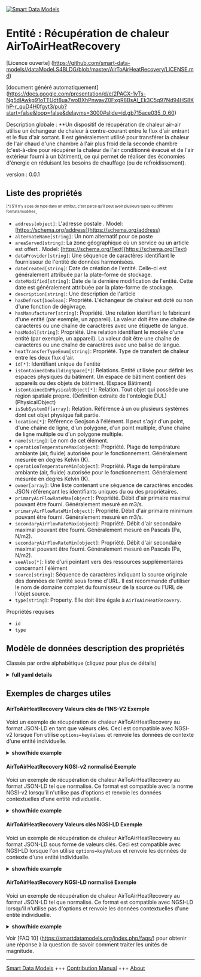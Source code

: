 <!-- 10-Header -->  
[![Smart Data Models](https://smartdatamodels.org/wp-content/uploads/2022/01/SmartDataModels_logo.png "Logo")](https://smartdatamodels.org)  
Entité : Récupération de chaleur AirToAirHeatRecovery  
=====================================================<!-- /10-Header -->  
<!-- 15-License -->  
[Licence ouverte] (https://github.com/smart-data-models//dataModel.S4BLDG/blob/master/AirToAirHeatRecovery/LICENSE.md)  
[document généré automatiquement] (https://docs.google.com/presentation/d/e/2PACX-1vTs-Ng5dIAwkg91oTTUdt8ua7woBXhPnwavZ0FxgR8BsAI_Ek3C5q97Nd94HS8KhP-r_quD4H0fgyt3/pub?start=false&loop=false&delayms=3000#slide=id.gb715ace035_0_60)  
<!-- /15-License -->  
<!-- 20-Description -->  
Description globale : **Un dispositif de récupération de chaleur air-air utilise un échangeur de chaleur à contre-courant entre le flux d'air entrant et le flux d'air sortant. Il est généralement utilisé pour transférer la chaleur de l'air chaud d'une chambre à l'air plus froid de la seconde chambre (c'est-à-dire pour récupérer la chaleur de l'air conditionné évacué et de l'air extérieur fourni à un bâtiment), ce qui permet de réaliser des économies d'énergie en réduisant les besoins de chauffage (ou de refroidissement).  
version : 0.0.1  
<!-- /20-Description -->  
<!-- 30-PropertiesList -->  

## Liste des propriétés  

<sup><sub>[*] S'il n'y a pas de type dans un attribut, c'est parce qu'il peut avoir plusieurs types ou différents formats/modèles</sub></sup>.  
- `address[object]`: L'adresse postale  . Model: [https://schema.org/address](https://schema.org/address)- `alternateName[string]`: Un nom alternatif pour ce poste  - `areaServed[string]`: La zone géographique où un service ou un article est offert  . Model: [https://schema.org/Text](https://schema.org/Text)- `dataProvider[string]`: Une séquence de caractères identifiant le fournisseur de l'entité de données harmonisées.  - `dateCreated[string]`: Date de création de l'entité. Celle-ci est généralement attribuée par la plate-forme de stockage.  - `dateModified[string]`: Date de la dernière modification de l'entité. Cette date est généralement attribuée par la plate-forme de stockage.  - `description[string]`: Une description de l'article  - `hasDefrost[boolean]`: Propriété. L'échangeur de chaleur est doté ou non d'une fonction de dégivrage.  - `hasManufacturer[string]`: Propriété. Une relation identifiant le fabricant d'une entité (par exemple, un appareil). La valeur doit être une chaîne de caractères ou une chaîne de caractères avec une étiquette de langue.  - `hasModel[string]`: Propriété. Une relation identifiant le modèle d'une entité (par exemple, un appareil). La valeur doit être une chaîne de caractères ou une chaîne de caractères avec une balise de langue.  - `heatTransferTypeEnum[string]`: Propriété. Type de transfert de chaleur entre les deux flux d'air.  - `id[*]`: Identifiant unique de l'entité  - `isContainedInBuildingSpace[*]`: Relations. Entité utilisée pour définir les espaces physiques du bâtiment. Un espace de bâtiment contient des appareils ou des objets de bâtiment. (Espace Bâtiment)  - `isContainedInPhysicalObject[*]`: Relation. Tout objet qui possède une région spatiale propre.  (Définition extraite de l'ontologie DUL) (PhysicalObject)  - `isSubSystemOf[array]`: Relation. Référence à un ou plusieurs systèmes dont cet objet physique fait partie.  - `location[*]`: Référence Geojson à l'élément. Il peut s'agir d'un point, d'une chaîne de ligne, d'un polygone, d'un point multiple, d'une chaîne de ligne multiple ou d'un polygone multiple.  - `name[string]`: Le nom de cet élément.  - `operationTemperatureMax[object]`: Propriété. Plage de température ambiante (air, fluide) autorisée pour le fonctionnement. Généralement mesurée en degrés Kelvin (K).  - `operationTemperatureMin[object]`: Propriété. Plage de température ambiante (air, fluide) autorisée pour le fonctionnement. Généralement mesurée en degrés Kelvin (K).  - `owner[array]`: Une liste contenant une séquence de caractères encodés JSON référençant les identifiants uniques du ou des propriétaires.  - `primaryAirFlowRateMax[object]`: Propriété. Débit d'air primaire maximal pouvant être fourni. Généralement mesuré en m3/s.  - `primaryAirFlowRateMin[object]`: Propriété. Débit d'air primaire minimum pouvant être fourni. Généralement mesuré en m3/s.  - `secondaryAirFlowRateMax[object]`: Propriété. Débit d'air secondaire maximal pouvant être fourni. Généralement mesuré en Pascals (Pa, N/m2).  - `secondaryAirFlowRateMin[object]`: Propriété. Débit d'air secondaire maximal pouvant être fourni. Généralement mesuré en Pascals (Pa, N/m2).  - `seeAlso[*]`: liste d'uri pointant vers des ressources supplémentaires concernant l'élément  - `source[string]`: Séquence de caractères indiquant la source originale des données de l'entité sous forme d'URL. Il est recommandé d'utiliser le nom de domaine complet du fournisseur de la source ou l'URL de l'objet source.  - `type[string]`: Property. Elle doit être égale à `AirToAirHeatRecovery`.  <!-- /30-PropertiesList -->  
<!-- 35-RequiredProperties -->  
Propriétés requises  
- `id`  - `type`  <!-- /35-RequiredProperties -->  
<!-- 40-RequiredProperties -->  
<!-- /40-RequiredProperties -->  
<!-- 50-DataModelHeader -->  
## Modèle de données description des propriétés  
Classés par ordre alphabétique (cliquez pour plus de détails)  
<!-- /50-DataModelHeader -->  
<!-- 60-ModelYaml -->  
<details><summary><strong>full yaml details</strong></summary>    
```yaml  
AirToAirHeatRecovery:    
  description: 'An air-to-air heat recovery device employs a counter-flow heat exchanger between inbound and outbound air flow. It is typically used to transfer heat from warmer air in one chamber to cooler air in the second chamber (i.e., typically used to recover heat from the conditioned air being exhausted and the outside air being supplied to a building), resulting in energy savings from reduced heating (or cooling) requirements.'    
  properties:    
    address:    
      description: The mailing address    
      properties:    
        addressCountry:    
          description: 'Property. The country. For example, Spain. Model:''https://schema.org/addressCountry'''    
          type: string    
        addressLocality:    
          description: 'Property. The locality in which the street address is, and which is in the region. Model:''https://schema.org/addressLocality'''    
          type: string    
        addressRegion:    
          description: 'Property. The region in which the locality is, and which is in the country. Model:''https://schema.org/addressRegion'''    
          type: string    
        district:    
          description: 'A district is a type of administrative division that, in some countries, is managed by the local government.'    
          type: string    
        postOfficeBoxNumber:    
          description: 'Property. The post office box number for PO box addresses. For example, 03578. Model:''https://schema.org/postOfficeBoxNumber'''    
          type: string    
        postalCode:    
          description: 'Property. The postal code. For example, 24004. Model:''https://schema.org/https://schema.org/postalCode'''    
          type: string    
        streetAddress:    
          description: 'Property. The street address. Model:''https://schema.org/streetAddress'''    
          type: string    
        streetNr:    
          description: Number identifying a specific property on a public street.    
          type: string    
      type: object    
      x-ngsi:    
        model: https://schema.org/address    
        type: Property    
    alternateName:    
      description: An alternative name for this item    
      type: string    
      x-ngsi:    
        type: Property    
    areaServed:    
      description: The geographic area where a service or offered item is provided    
      type: string    
      x-ngsi:    
        model: https://schema.org/Text    
        type: Property    
    dataProvider:    
      description: A sequence of characters identifying the provider of the harmonised data entity.    
      type: string    
      x-ngsi:    
        type: Property    
    dateCreated:    
      description: Entity creation timestamp. This will usually be allocated by the storage platform.    
      format: date-time    
      type: string    
      x-ngsi:    
        type: Property    
    dateModified:    
      description: Timestamp of the last modification of the entity. This will usually be allocated by the storage platform.    
      format: date-time    
      type: string    
      x-ngsi:    
        type: Property    
    description:    
      description: A description of this item    
      type: string    
      x-ngsi:    
        type: Property    
    hasDefrost:    
      description: Property. Whether the heat exchanger has defrost function or not.    
      type: boolean    
      x-ngsi:    
        type: Property    
    hasManufacturer:    
      description: 'Property. A relationship identifying the manufacturer of an entity (e.g., device). The value is expected to be a string or a string with language tag.'    
      type: string    
      x-ngsi:    
        type: Property    
    hasModel:    
      description: 'Property. A relationship identifying the model of an entity (e.g., device). The value is expected to be a string or a string with language tag.'    
      type: string    
      x-ngsi:    
        type: Property    
    heatTransferTypeEnum:    
      description: Property. Type of heat transfer between the two air streams.    
      type: string    
      x-ngsi:    
        type: Property    
    id:    
      anyOf: &airtoairheatrecovery_-_properties_-_iscontainedinbuildingspace_-_anyof    
        - description: Property. Identifier format of any NGSI entity    
          maxLength: 256    
          minLength: 1    
          pattern: ^[\w\-\.\{\}\$\+\*\[\]`|~^@!,:\\]+$    
          type: string    
        - description: Property. Identifier format of any NGSI entity    
          format: uri    
          type: string    
      description: Unique identifier of the entity    
      x-ngsi:    
        type: Property    
    isContainedInBuildingSpace:    
      anyOf: *airtoairheatrecovery_-_properties_-_iscontainedinbuildingspace_-_anyof    
      description: Relationship. An entity used to define the physical spaces of the building. A building space contains devices or building objects. (BuildingSpace)    
      x-ngsi:    
        type: Property    
    isContainedInPhysicalObject:    
      anyOf: *airtoairheatrecovery_-_properties_-_iscontainedinbuildingspace_-_anyof    
      description: Relationship. Any Object that has a proper space region.  (Definition extracted from DUL ontology) (PhysicalObject)    
      x-ngsi:    
        type: Property    
    isSubSystemOf:    
      description: Relationship. A reference to a system(s) that this Physical Object is part of.    
      items:    
        anyOf: *airtoairheatrecovery_-_properties_-_iscontainedinbuildingspace_-_anyof    
        description: Property. Unique identifier of the entity    
      type: array    
      x-ngsi:    
        type: Relationship    
    location:    
      description: 'Geojson reference to the item. It can be Point, LineString, Polygon, MultiPoint, MultiLineString or MultiPolygon'    
      oneOf:    
        - description: GeoProperty. Geojson reference to the item. Point    
          properties:    
            bbox:    
              items:    
                type: number    
              minItems: 4    
              type: array    
            coordinates:    
              items:    
                type: number    
              minItems: 2    
              type: array    
            type:    
              enum:    
                - Point    
              type: string    
          required:    
            - type    
            - coordinates    
          title: GeoJSON Point    
          type: object    
        - description: GeoProperty. Geojson reference to the item. LineString    
          properties:    
            bbox:    
              items:    
                type: number    
              minItems: 4    
              type: array    
            coordinates:    
              items:    
                items:    
                  type: number    
                minItems: 2    
                type: array    
              minItems: 2    
              type: array    
            type:    
              enum:    
                - LineString    
              type: string    
          required:    
            - type    
            - coordinates    
          title: GeoJSON LineString    
          type: object    
        - description: GeoProperty. Geojson reference to the item. Polygon    
          properties:    
            bbox:    
              items:    
                type: number    
              minItems: 4    
              type: array    
            coordinates:    
              items:    
                items:    
                  items:    
                    type: number    
                  minItems: 2    
                  type: array    
                minItems: 4    
                type: array    
              type: array    
            type:    
              enum:    
                - Polygon    
              type: string    
          required:    
            - type    
            - coordinates    
          title: GeoJSON Polygon    
          type: object    
        - description: GeoProperty. Geojson reference to the item. MultiPoint    
          properties:    
            bbox:    
              items:    
                type: number    
              minItems: 4    
              type: array    
            coordinates:    
              items:    
                items:    
                  type: number    
                minItems: 2    
                type: array    
              type: array    
            type:    
              enum:    
                - MultiPoint    
              type: string    
          required:    
            - type    
            - coordinates    
          title: GeoJSON MultiPoint    
          type: object    
        - description: GeoProperty. Geojson reference to the item. MultiLineString    
          properties:    
            bbox:    
              items:    
                type: number    
              minItems: 4    
              type: array    
            coordinates:    
              items:    
                items:    
                  items:    
                    type: number    
                  minItems: 2    
                  type: array    
                minItems: 2    
                type: array    
              type: array    
            type:    
              enum:    
                - MultiLineString    
              type: string    
          required:    
            - type    
            - coordinates    
          title: GeoJSON MultiLineString    
          type: object    
        - description: GeoProperty. Geojson reference to the item. MultiLineString    
          properties:    
            bbox:    
              items:    
                type: number    
              minItems: 4    
              type: array    
            coordinates:    
              items:    
                items:    
                  items:    
                    items:    
                      type: number    
                    minItems: 2    
                    type: array    
                  minItems: 4    
                  type: array    
                type: array    
              type: array    
            type:    
              enum:    
                - MultiPolygon    
              type: string    
          required:    
            - type    
            - coordinates    
          title: GeoJSON MultiPolygon    
          type: object    
      x-ngsi:    
        type: GeoProperty    
    name:    
      description: The name of this item.    
      type: string    
      x-ngsi:    
        type: Property    
    operationTemperatureMax:    
      description: 'Property. Allowable operation ambient (air, fluid) temperature range. Usually measured in degrees Kelvin (K).'    
      properties: &airtoairheatrecovery_-_properties_-_operationtemperaturemin_-_properties    
        observedAt:    
          description: Property. A relationship stating the timestamp of an entity (e.g. a measurement).    
          format: date-time    
          type: string    
        unitCode:    
          description: Property. A relationship identifying the unit of measure used for a certain entity.    
          type: string    
        value:    
          description: 'Property. A relationship defining the value of a certain property, e.g., energy or power. Note that, even if numeric values are expected to enable reasoning, measurement values could use other datatypes.'    
          type: number    
      type: object    
      x-ngsi:    
        type: Property    
    operationTemperatureMin:    
      description: 'Property. Allowable operation ambient (air, fluid) temperature range. Usually measured in degrees Kelvin (K).'    
      properties: *airtoairheatrecovery_-_properties_-_operationtemperaturemin_-_properties    
      type: object    
      x-ngsi:    
        type: Property    
    owner:    
      description: A List containing a JSON encoded sequence of characters referencing the unique Ids of the owner(s)    
      items:    
        anyOf: *airtoairheatrecovery_-_properties_-_iscontainedinbuildingspace_-_anyof    
        description: Property. Unique identifier of the entity    
      type: array    
      x-ngsi:    
        type: Property    
    primaryAirFlowRateMax:    
      description: Property. Maximum primary airflow that can be delivered. Usually measured in m3/s.    
      properties: *airtoairheatrecovery_-_properties_-_operationtemperaturemin_-_properties    
      type: object    
      x-ngsi:    
        type: Property    
    primaryAirFlowRateMin:    
      description: Property. Minimum primary airflow that can be delivered. Usually measured in m3/s.    
      properties: *airtoairheatrecovery_-_properties_-_operationtemperaturemin_-_properties    
      type: object    
      x-ngsi:    
        type: Property    
    secondaryAirFlowRateMax:    
      description: 'Property. Maximum secondary airflow that can be delivered. Usually measured in Pascals (Pa, N/m2).'    
      properties: *airtoairheatrecovery_-_properties_-_operationtemperaturemin_-_properties    
      type: object    
      x-ngsi:    
        type: Property    
    secondaryAirFlowRateMin:    
      description: 'Property. Maximum secondary airflow that can be delivered. Usually measured in Pascals (Pa, N/m2).'    
      properties: *airtoairheatrecovery_-_properties_-_operationtemperaturemin_-_properties    
      type: object    
      x-ngsi:    
        type: Property    
    seeAlso:    
      description: list of uri pointing to additional resources about the item    
      oneOf:    
        - items:    
            format: uri    
            type: string    
          minItems: 1    
          type: array    
        - format: uri    
          type: string    
      x-ngsi:    
        type: Property    
    source:    
      description: 'A sequence of characters giving the original source of the entity data as a URL. Recommended to be the fully qualified domain name of the source provider, or the URL to the source object.'    
      type: string    
      x-ngsi:    
        type: Property    
    type:    
      description: Property. It must be equal to `AirToAirHeatRecovery`.    
      enum:    
        - AirToAirHeatRecovery    
      type: string    
      x-ngsi:    
        type: Property    
  required:    
    - id    
    - type    
  type: object    
  x-derived-from: "https://saref.etsi.org/saref4bldg/v1.1.2/#s4bldg:AirToAirHeatRecovery"    
  x-disclaimer: 'Redistribution and use in source and binary forms, with or without modification, are permitted  provided that the license conditions are met. Copyleft (c) 2022 Contributors to Smart Data Models Program'    
  x-license-url: https://github.com/smart-data-models/dataModel.S4BLDG/blob/master/AirToAirHeatRecovery/LICENSE.md    
  x-model-schema: https://smart-data-models.github.com/dataModel.SAREF4BLDG/AirToAirHeatRecovery/schema.json    
  x-model-tags: SAREF AirToAirHeatRecovery SMART DATA MODELS    
  x-version: 0.0.1    
```  
</details>    
<!-- /60-ModelYaml -->  
<!-- 70-MiddleNotes -->  
<!-- /70-MiddleNotes -->  
<!-- 80-Examples -->  
## Exemples de charges utiles  
#### AirToAirHeatRecovery Valeurs clés de l'INS-V2 Exemple  
Voici un exemple de récupération de chaleur AirToAirHeatRecovery au format JSON-LD en tant que valeurs clés. Ceci est compatible avec NGSI-v2 lorsque l'on utilise `options=keyValues` et renvoie les données de contexte d'une entité individuelle.  
<details><summary><strong>show/hide example</strong></summary>    
```json  
{  
  "id": "urn:ngsi-ld:AirToAirHeatRecovery:8c59d316-ed05-4b56-bec3-886379421239",  
  "type": "AirToAirHeatRecovery",  
  "hasDefrost": false,  
  "heatTransferTypeEnum": "24/7",  
  "operationTemperatureMax": {  
    "unitCode": "K",  
    "observedAt": "2023-01-26T04:36:47Z",  
    "value": 0.8198825347384565  
  },  
  "operationTemperatureMin": {  
    "unitCode": "K",  
    "observedAt": "2023-01-25T14:46:06Z",  
    "value": 0.505815040579818  
  },  
  "primaryAirFlowRateMax": {  
    "unitCode": "m3/s",  
    "observedAt": "2023-01-25T20:09:42Z",  
    "value": 0.2511282384018223  
  },  
  "primaryAirFlowRateMin": {  
    "unitCode": "m3/s",  
    "observedAt": "2023-01-25T23:44:23Z",  
    "value": 0.8540184208518826  
  },  
  "secondaryAirFlowRateMax": {  
    "unitCode": "N/m2",  
    "observedAt": "2023-01-26T11:38:58Z",  
    "value": 0.913617698002923  
  },  
  "secondaryAirFlowRateMin": {  
    "unitCode": "N/m2",  
    "observedAt": "2023-01-25T17:25:01Z",  
    "value": 0.17456040773539583  
  },  
  "isContainedInBuildingSpace": "urn:ngsi-ld:BuildingSpace:018e6821-b097-4029-9cbb-207ae7e5ddca",  
  "isContainedInPhysicalObject": "urn:ngsi-ld:PhysicalObject:ad795f1c-0754-4877-acc2-2dcc3b337edd",  
  "isSubSystemOf": [  
    "urn:ngsi-ld:System:c92bd8da-e37f-4f64-989b-6007925a053b",  
    "urn:ngsi-ld:System:5642f604-3a36-49c3-b178-3e7b99eca071",  
    "urn:ngsi-ld:System:2f04039b-ef4e-4d61-8232-e786a220b927"  
  ],  
  "hasManufacturer": "AirToAirHeatRecovery Company Inc.",  
  "hasModel": "AirToAirHeatRecovery 0.1.2",  
  "dateCreated": "2023-01-25T18:33:19Z",  
  "dateModified": "2023-01-25T17:11:08Z",  
  "source": "Import",  
  "name": "AirToAirHeatRecovery",  
  "alternateName": "AirToAirHeatRecovery type 2",  
  "description": "AirToAirHeatRecovery of limited AirToAirHeatRecovery types",  
  "dataProvider": "IFC file"  
}  
```  
</details>  
#### AirToAirHeatRecovery NGSI-v2 normalisé Exemple  
Voici un exemple de récupération de chaleur AirToAirHeatRecovery au format JSON-LD tel que normalisé. Ce format est compatible avec la norme NGSI-v2 lorsqu'il n'utilise pas d'options et renvoie les données contextuelles d'une entité individuelle.  
<details><summary><strong>show/hide example</strong></summary>    
```json  
{  
  "id": "urn:ngsi-ld:AirToAirHeatRecovery:a732b90e-0296-47c9-ab0f-34f6de5edfb4",  
  "type": "AirToAirHeatRecovery",  
  "hasDefrost": {  
    "type": "Boolean",  
    "value": true  
  },  
  "heatTransferTypeEnum": {  
    "type": "Text",  
    "value": "Future"  
  },  
  "operationTemperatureMax": {  
    "type": "Measurement",  
    "value": {  
      "unitCode": "K",  
      "observedAt": "2023-01-26T07:59:34Z",  
      "value": 0.9053685058368695  
    }  
  },  
  "operationTemperatureMin": {  
    "type": "Measurement",  
    "value": {  
      "unitCode": "K",  
      "observedAt": "2023-01-26T08:16:23Z",  
      "value": 0.0225751895192714  
    }  
  },  
  "primaryAirFlowRateMax": {  
    "type": "Measurement",  
    "value": {  
      "unitCode": "m3/s",  
      "observedAt": "2023-01-25T19:33:24Z",  
      "value": 0.6828734611896666  
    }  
  },  
  "primaryAirFlowRateMin": {  
    "type": "Measurement",  
    "value": {  
      "unitCode": "m3/s",  
      "observedAt": "2023-01-25T22:42:55Z",  
      "value": 0.48874342661652126  
    }  
  },  
  "secondaryAirFlowRateMax": {  
    "type": "Measurement",  
    "value": {  
      "unitCode": "N/m2",  
      "observedAt": "2023-01-26T11:44:17Z",  
      "value": 0.36804021603434756  
    }  
  },  
  "secondaryAirFlowRateMin": {  
    "type": "Measurement",  
    "value": {  
      "unitCode": "N/m2",  
      "observedAt": "2023-01-26T01:16:14Z",  
      "value": 0.28401066550404996  
    }  
  },  
  "isContainedInBuildingSpace": {  
    "type": "Relationship",  
    "value": "urn:ngsi-ld:BuildingSpace:2058c38a-eb2e-4001-af3f-9a93effd41ac"  
  },  
  "isContainedInPhysicalObject": {  
    "type": "Relationship",  
    "value": "urn:ngsi-ld:PhysicalObject:ea1b1b2c-cb04-429d-bf2c-ca99e7f3f005"  
  },  
  "isSubSystemOf": {  
    "type": "array",  
    "value": [  
      {  
        "type": "Relationship",  
        "value": "urn:ngsi-ld:System:123d10ff-2c3a-40f4-9fd0-07851a7d7a3c"  
      },  
      {  
        "type": "Relationship",  
        "value": "urn:ngsi-ld:System:90a762d4-7eed-4d5a-8a0d-a4676773917f"  
      },  
      {  
        "type": "Relationship",  
        "value": "urn:ngsi-ld:System:b9899a7a-dc77-43a1-a0df-5a4134af3004"  
      }  
    ]  
  },  
  "hasManufacturer": {  
    "type": "Text",  
    "value": "AirToAirHeatRecovery Company Inc."  
  },  
  "hasModel": {  
    "type": "Text",  
    "value": "AirToAirHeatRecovery 0.1.2"  
  },  
  "dateCreated": {  
    "type": "DateTime",  
    "value": "2023-01-26T00:34:42.9211606+01:00"  
  },  
  "dateModified": {  
    "type": "DateTime",  
    "value": "2023-01-26T13:58:25.8715515+01:00"  
  },  
  "source": {  
    "type": "Text",  
    "value": "Import"  
  },  
  "name": {  
    "type": "Text",  
    "value": "AirToAirHeatRecovery"  
  },  
  "alternateName": {  
    "type": "Text",  
    "value": "AirToAirHeatRecovery type 2"  
  },  
  "description": {  
    "type": "Text",  
    "value": "AirToAirHeatRecovery of limited AirToAirHeatRecovery types"  
  },  
  "dataProvider": {  
    "type": "Text",  
    "value": "IFC file"  
  }  
}  
```  
</details>  
#### AirToAirHeatRecovery Valeurs clés NGSI-LD Exemple  
Voici un exemple de récupération de chaleur AirToAirHeatRecovery au format JSON-LD sous forme de valeurs clés. Ceci est compatible avec NGSI-LD lorsque l'on utilise `options=keyValues` et renvoie les données de contexte d'une entité individuelle.  
<details><summary><strong>show/hide example</strong></summary>    
```json  
{  
  "id": "urn:ngsi-ld:AirToAirHeatRecovery:8c59d316-ed05-4b56-bec3-886379421239",  
  "type": "AirToAirHeatRecovery",  
  "hasDefrost": false,  
  "heatTransferTypeEnum": "24/7",  
  "operationTemperatureMax": {  
    "unitCode": "K",  
    "observedAt": "2023-01-26T04:36:47Z",  
    "value": 0.8198825347384565  
  },  
  "operationTemperatureMin": {  
    "unitCode": "K",  
    "observedAt": "2023-01-25T14:46:06Z",  
    "value": 0.505815040579818  
  },  
  "primaryAirFlowRateMax": {  
    "unitCode": "m3/s",  
    "observedAt": "2023-01-25T20:09:42Z",  
    "value": 0.2511282384018223  
  },  
  "primaryAirFlowRateMin": {  
    "unitCode": "m3/s",  
    "observedAt": "2023-01-25T23:44:23Z",  
    "value": 0.8540184208518826  
  },  
  "secondaryAirFlowRateMax": {  
    "unitCode": "N/m2",  
    "observedAt": "2023-01-26T11:38:58Z",  
    "value": 0.913617698002923  
  },  
  "secondaryAirFlowRateMin": {  
    "unitCode": "N/m2",  
    "observedAt": "2023-01-25T17:25:01Z",  
    "value": 0.17456040773539583  
  },  
  "isContainedInBuildingSpace": "urn:ngsi-ld:BuildingSpace:018e6821-b097-4029-9cbb-207ae7e5ddca",  
  "isContainedInPhysicalObject": "urn:ngsi-ld:PhysicalObject:ad795f1c-0754-4877-acc2-2dcc3b337edd",  
  "isSubSystemOf": [  
    "urn:ngsi-ld:System:c92bd8da-e37f-4f64-989b-6007925a053b",  
    "urn:ngsi-ld:System:5642f604-3a36-49c3-b178-3e7b99eca071",  
    "urn:ngsi-ld:System:2f04039b-ef4e-4d61-8232-e786a220b927"  
  ],  
  "hasManufacturer": "AirToAirHeatRecovery Company Inc.",  
  "hasModel": "AirToAirHeatRecovery 0.1.2",  
  "dateCreated": "2023-01-25T18:33:19Z",  
  "dateModified": "2023-01-25T17:11:08Z",  
  "source": "Import",  
  "name": "AirToAirHeatRecovery",  
  "alternateName": "AirToAirHeatRecovery type 2",  
  "description": "AirToAirHeatRecovery of limited AirToAirHeatRecovery types",  
  "dataProvider": "IFC file",  
  "@context": [  
    "https://raw.githubusercontent.com/smart-data-models/dataModel.S4BLDG/master/context.jsonld",  
    "https://uri.etsi.org/ngsi-ld/v1/ngsi-ld-core-context.jsonld"  
  ]  
}  
```  
</details>  
#### AirToAirHeatRecovery NGSI-LD normalisé Exemple  
Voici un exemple de récupération de chaleur AirToAirHeatRecovery au format JSON-LD tel que normalisé. Ce format est compatible avec NGSI-LD lorsqu'il n'utilise pas d'options et renvoie les données contextuelles d'une entité individuelle.  
<details><summary><strong>show/hide example</strong></summary>    
```json  
{  
  "id": "urn:ngsi-ld:AirToAirHeatRecovery:a8cd6aa9-dd5f-48bf-ba9f-3db11843b050",  
  "type": "AirToAirHeatRecovery",  
  "hasDefrost": {  
    "type": "Property",  
    "value": false  
  },  
  "heatTransferTypeEnum": {  
    "type": "Property",  
    "value": "Street"  
  },  
  "operationTemperatureMax": {  
    "type": "Property",  
    "value": {  
      "unitCode": "K",  
      "observedAt": "2023-01-26T02:03:09Z",  
      "value": 0.09206773488147657  
    }  
  },  
  "operationTemperatureMin": {  
    "type": "Property",  
    "value": {  
      "unitCode": "K",  
      "observedAt": "2023-01-26T09:23:23Z",  
      "value": 0.04773015112848933  
    }  
  },  
  "primaryAirFlowRateMax": {  
    "type": "Property",  
    "value": {  
      "unitCode": "m3/s",  
      "observedAt": "2023-01-25T15:19:05Z",  
      "value": 0.04143347387591234  
    }  
  },  
  "primaryAirFlowRateMin": {  
    "type": "Property",  
    "value": {  
      "unitCode": "m3/s",  
      "observedAt": "2023-01-26T00:05:48Z",  
      "value": 0.9113949488212527  
    }  
  },  
  "secondaryAirFlowRateMax": {  
    "type": "Property",  
    "value": {  
      "unitCode": "N/m2",  
      "observedAt": "2023-01-26T02:57:23Z",  
      "value": 0.391335331160202  
    }  
  },  
  "secondaryAirFlowRateMin": {  
    "type": "Property",  
    "value": {  
      "unitCode": "N/m2",  
      "observedAt": "2023-01-26T08:54:29Z",  
      "value": 0.9115616360325159  
    }  
  },  
  "isContainedInBuildingSpace": {  
    "type": "Relationship",  
    "object": "urn:ngsi-ld:BuildingSpace:f9f09bbc-27ef-4bd0-991f-6dd8720f5e7b"  
  },  
  "isContainedInPhysicalObject": {  
    "type": "Relationship",  
    "object": "urn:ngsi-ld:PhysicalObject:79a8986d-8526-4608-b216-ea4eb2d147ac"  
  },  
  "isSubSystemOf": [  
    {  
      "type": "Relationship",  
      "object": "urn:ngsi-ld:System:fae709e8-6311-4179-acfd-7b79e92d095c"  
    },  
    {  
      "type": "Relationship",  
      "object": "urn:ngsi-ld:System:4c06efa1-0d47-4a8a-a38c-d0783a106972"  
    },  
    {  
      "type": "Relationship",  
      "object": "urn:ngsi-ld:System:a3120479-fd3a-4a34-915c-418000e05d2b"  
    }  
  ],  
  "hasManufacturer": {  
    "type": "Property",  
    "value": "AirToAirHeatRecovery Company Inc."  
  },  
  "hasModel": {  
    "type": "Property",  
    "value": "AirToAirHeatRecovery 0.1.2"  
  },  
  "dateCreated": {  
    "type": "Property",  
    "value": {  
      "@type": "date-time",  
      "@value": "2023-01-25T23:15:35Z"  
    }  
  },  
  "dateModified": {  
    "type": "Property",  
    "value": {  
      "@type": "date-time",  
      "@value": "2023-01-26T07:30:02Z"  
    }  
  },  
  "source": {  
    "type": "Property",  
    "value": "Import"  
  },  
  "name": {  
    "type": "Property",  
    "value": "AirToAirHeatRecovery"  
  },  
  "alternateName": {  
    "type": "Property",  
    "value": "AirToAirHeatRecovery type 2"  
  },  
  "description": {  
    "type": "Property",  
    "value": "AirToAirHeatRecovery of limited AirToAirHeatRecovery types"  
  },  
  "dataProvider": {  
    "type": "Property",  
    "value": "IFC file"  
  },  
  "@context": [  
    "https://raw.githubusercontent.com/smart-data-models/dataModel.S4BLDG/master/context.jsonld",  
    "https://uri.etsi.org/ngsi-ld/v1/ngsi-ld-core-context.jsonld"  
  ]  
}  
```  
</details><!-- /80-Examples -->  
<!-- 90-FooterNotes -->  
<!-- /90-FooterNotes -->  
<!-- 95-Units -->  
Voir [FAQ 10] (https://smartdatamodels.org/index.php/faqs/) pour obtenir une réponse à la question de savoir comment traiter les unités de magnitude.  
<!-- /95-Units -->  
<!-- 97-LastFooter -->  
---  
[Smart Data Models](https://smartdatamodels.org) +++ [Contribution Manual](https://bit.ly/contribution_manual) +++ [About](https://bit.ly/Introduction_SDM)<!-- /97-LastFooter -->  
